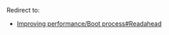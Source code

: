 Redirect to:

*   [Improving performance/Boot process#Readahead](/index.php?title=Improving_performance/Boot_process&redirect=no#Readahead "Improving performance/Boot process")